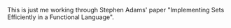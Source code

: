 This is just me working through Stephen Adams' paper "Implementing Sets Efficiently in a Functional Language".
